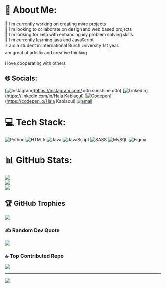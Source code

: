 # 💫 About Me:
🔭 I’m currently working on creating  more projects<br>👯 I’m looking to collaborate on design and web based projects<br>🤝 I’m looking for help with enhancing my problem solving skills<br>🌱 I’m currently learning java and JavaScript<br>⚡ am a student in international Burch university 1st year. <br>am great at   artistic and creative thinking<br><br>i love cooperating with others


## 🌐 Socials:
[![Instagram](https://img.shields.io/badge/Instagram-%23E4405F.svg?logo=Instagram&logoColor=white)](https://instagram.com/ o0o.sunshine.o0o) [![LinkedIn](https://img.shields.io/badge/LinkedIn-%230077B5.svg?logo=linkedin&logoColor=white)](https://linkedin.com/in/Hala Kablaoui) [![Codepen](https://img.shields.io/badge/Codepen-000000?logo=codepen&logoColor=white)](https://codepen.io/Hala Kablaoui) [![email](https://img.shields.io/badge/Email-D14836?logo=gmail&logoColor=white)](mailto:hala.kablaoui@stu.ibu.edu.ba) 

# 💻 Tech Stack:
![Python](https://img.shields.io/badge/python-3670A0?style=plastic&logo=python&logoColor=ffdd54) ![HTML5](https://img.shields.io/badge/html5-%23E34F26.svg?style=plastic&logo=html5&logoColor=white) ![Java](https://img.shields.io/badge/java-%23ED8B00.svg?style=plastic&logo=openjdk&logoColor=white) ![JavaScript](https://img.shields.io/badge/javascript-%23323330.svg?style=plastic&logo=javascript&logoColor=%23F7DF1E) ![SASS](https://img.shields.io/badge/SASS-hotpink.svg?style=plastic&logo=SASS&logoColor=white) ![MySQL](https://img.shields.io/badge/mysql-4479A1.svg?style=plastic&logo=mysql&logoColor=white) ![Figma](https://img.shields.io/badge/figma-%23F24E1E.svg?style=plastic&logo=figma&logoColor=white)
# 📊 GitHub Stats:
![](https://github-readme-stats.vercel.app/api?username=Hala-ibu&theme=dark&hide_border=false&include_all_commits=true&count_private=false)<br/>
![](https://nirzak-streak-stats.vercel.app/?user=Hala-ibu&theme=dark&hide_border=false)<br/>
![](https://github-readme-stats.vercel.app/api/top-langs/?username=Hala-ibu&theme=dark&hide_border=false&include_all_commits=true&count_private=false&layout=compact)

## 🏆 GitHub Trophies
![](https://github-profile-trophy.vercel.app/?username=Hala-ibu&theme=tokyonight&no-frame=false&no-bg=false&margin-w=4)

### ✍️ Random Dev Quote
![](https://quotes-github-readme.vercel.app/api?type=horizontal&theme=tokyonight)

### 🔝 Top Contributed Repo
![](https://github-contributor-stats.vercel.app/api?username=Hala-ibu&limit=5&theme=dark&combine_all_yearly_contributions=true)

---
[![](https://visitcount.itsvg.in/api?id=Hala-ibu&icon=1&color=10)](https://visitcount.itsvg.in)

<!-- Proudly created with GPRM ( https://gprm.itsvg.in ) -->
